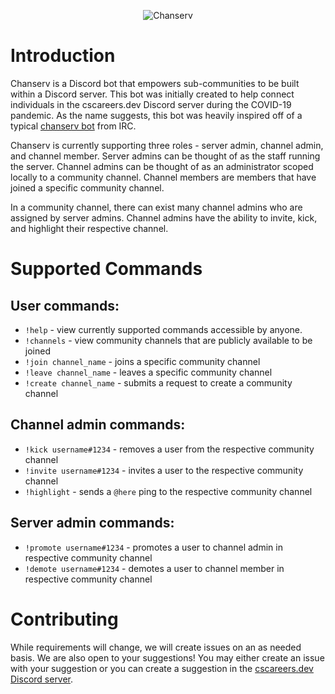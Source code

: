 <p align="center">
<img src="https://i.imgur.com/3XVmGsH.png" alt="Chanserv">
</p>

# Introduction

Chanserv is a Discord bot that empowers sub-communities to be built within a Discord server. This bot was initially created to help connect individuals in the cscareers.dev Discord server during the COVID-19 pandemic. As the name suggests, this bot was heavily inspired off of a typical [chanserv bot](http://www.geekshed.net/commands/chanserv/) from IRC.

Chanserv is currently supporting three roles - server admin, channel admin, and channel member. Server admins can be thought of as the staff running the server. Channel admins can be thought of as an administrator scoped locally to a community channel. Channel members are members that have joined a specific community channel.

In a community channel, there can exist many channel admins who are assigned by server admins. Channel admins have the ability to invite, kick, and highlight their respective channel.

# Supported Commands

## User commands:

- `!help` - view currently supported commands accessible by anyone.
- `!channels` - view community channels that are publicly available to be joined
- `!join channel_name` - joins a specific community channel
- `!leave channel_name` - leaves a specific community channel
- `!create channel_name` - submits a request to create a community channel

## Channel admin commands:

- `!kick username#1234` - removes a user from the respective community channel
- `!invite username#1234` - invites a user to the respective community channel
- `!highlight` - sends a `@here` ping to the respective community channel

## Server admin commands:

- `!promote username#1234` - promotes a user to channel admin in respective community channel
- `!demote username#1234` - demotes a user to channel member in respective community channel

# Contributing

While requirements will change, we will create issues on an as needed basis. We are also open to your suggestions! You may either create an issue with your suggestion or you can create a suggestion in the [cscareers.dev Discord server](https://cscareers.dev/discord).
